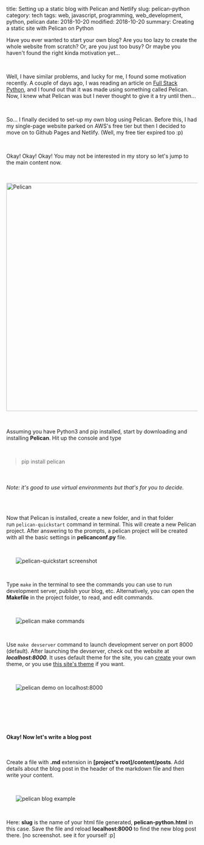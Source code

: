 title: Setting up a static blog with Pelican and Netlify
slug: pelican-python
category: tech
tags: web, javascript, programming, web_development, python, pelican
date: 2018-10-20
modified: 2018-10-20
summary: Creating a static site with Pelican on Python



Have you ever wanted to start your own blog? Are you too lazy to create the whole website from scratch? Or, are you just too busy? Or maybe you haven't found the right kinda motivation yet...

&nbsp;

Well, I have similar problems, and lucky for me, I found some motivation recently. A couple of days ago, I was reading an article on [Full Stack Python](https://www.fullstackpython.com/), and I found out that it was made using something called Pelican. Now, I knew what Pelican was but I never thought to give it a try until then...

&nbsp;

So... I finally decided to set-up my own blog using Pelican. Before this, I had my single-page website parked on AWS's free tier but then I decided to move on to Github Pages and Netlify. (Well, my free tier expired too :p)

&nbsp; 

Okay! Okay! Okay! You may not be interested in my story so let's jump to the main content now.

&nbsp;

<img alt="Pelican" src='https://media.giphy.com/media/xUA7aX3WnLn91k2DeM/giphy.gif' style="display: block; margin-left:auto; margin-right:auto; width: 600px;" />

&nbsp; 

Assuming you have Python3 and pip installed, start by downloading and installing __Pelican__. Hit up the console and type

&nbsp;

>pip install pelican

&nbsp;

###### Note: it's good to use virtual environments but that's for you to decide.

&nbsp;

Now that Pelican is installed, create a new folder, and in that folder run&nbsp;`pelican-quickstart` command in terminal. This will create a new Pelican project. After answering to the prompts, a pelican project will be created with all the basic settings in __pelicanconf.py__ file.

&nbsp;

<img alt="pelican-quickstart screenshot" src='https://i.imgur.com/FUckQkj.png' style="display: block; margin-left:auto; margin-right:auto; max-width: 90%;" />

&nbsp;

Type `make` in the terminal to see the commands you can use to run development server, publish your blog, etc. Alternatively, you can open the __Makefile__ in the project folder, to read, and edit commands.

&nbsp;

<img alt="pelican make commands" src='https://i.imgur.com/r5Sy9HQ.png' style="display: block; margin-left:auto; margin-right:auto; max-width: 90%;" />

&nbsp;

Use `make devserver` command to launch development server on port 8000 (default). After launching the devserver, check out the website at __*localhost:8000*__. It uses default theme for the site, you can [create]() your own theme, or you use [this site's theme]() if you want.

&nbsp;

<img alt="pelican demo on localhost:8000" src='https://i.imgur.com/mqI6FnV.png' style="display: block; margin-left:auto; margin-right:auto; max-width: 90%;" />

&nbsp;

&nbsp;

&nbsp;

#### Okay! Now let's write a blog post

&nbsp;

Create a file with __.md__ extension in __[project's root]/content/posts__. Add details about the blog post in the header of the markdown file and then write your content.

&nbsp;

<img alt="pelican blog example" src='https://i.imgur.com/y9DSgPo.png' style="display: block; margin-left:auto; margin-right:auto; max-width: 90%;" />

&nbsp;

Here: __slug__ is the name of your html file generated, __pelican-python.html__ in this case. Save the file and reload __localhost:8000__ to find the new blog post there. [no screenshot. see it for yourself :p]

&nbsp;

